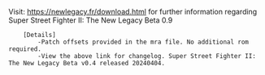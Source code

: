 Visit: https://newlegacy.fr/download.html for further information regarding Super Street Fighter II: The New Legacy Beta 0.9

        [Details]
            -Patch offsets provided in the mra file. No additional rom required.         
            -View the above link for changelog. Super Street Fighter II: The New Legacy Beta v0.4 released 20240404.
